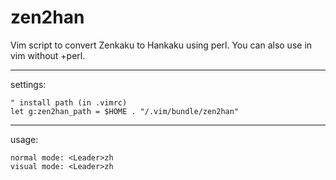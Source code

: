 zen2han
=======

Vim script to convert Zenkaku to Hankaku using perl.
You can also use in vim without +perl.

----
settings:

    " install path (in .vimrc)
    let g:zen2han_path = $HOME . "/.vim/bundle/zen2han"

----
usage:

    normal mode: <Leader>zh
    visual mode: <Leader>zh
